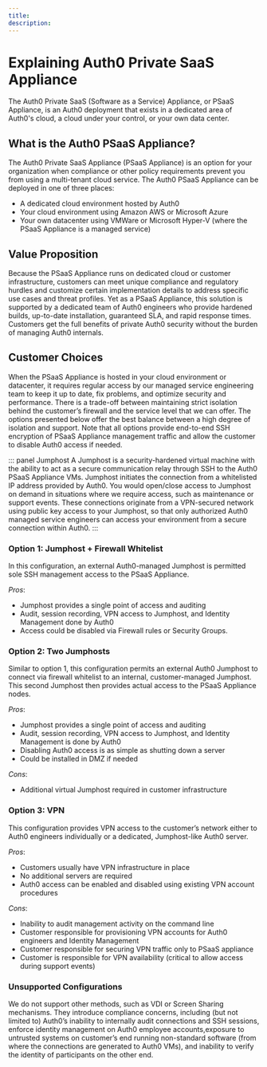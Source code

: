 ```yaml
---
title:
description:
---
```

# Explaining Auth0 Private SaaS Appliance

The Auth0 Private SaaS (Software as a Service) Appliance, or PSaaS Appliance, is an Auth0 deployment that exists in a dedicated area of Auth0's cloud, a cloud under your control, or your own data center.

## What is the Auth0 PSaaS Appliance?

The Auth0 Private SaaS Appliance (PSaaS Appliance) is an option for your organization when compliance or other policy requirements prevent you from using a multi-tenant cloud service. The Auth0 PSaaS Appliance can be deployed in one of three places:

* A dedicated cloud environment hosted by Auth0
* Your cloud environment using Amazon AWS or Microsoft Azure
* Your own datacenter using VMWare or Microsoft Hyper-V (where the PSaaS Appliance is a managed service)

## Value Proposition

Because the PSaaS Appliance runs on dedicated cloud or customer infrastructure, customers can meet unique compliance and regulatory hurdles and customize certain implementation details to address specific use cases and threat profiles. Yet as a PSaaS Appliance, this solution is supported by a dedicated team of Auth0 engineers who provide hardened builds, up-to-date installation, guaranteed SLA, and rapid response times. Customers get the full benefits of private Auth0 security without the burden of managing Auth0 internals.

## Customer Choices

When the PSaaS Appliance is hosted in your cloud environment or datacenter, it requires regular access by our managed service engineering team to keep it up to date, fix problems, and optimize security and performance. There is a trade-off between maintaining strict isolation behind the customer’s firewall and the service level that we can offer. The options presented below offer the best balance between a high degree of isolation and support. Note that all options provide end-to-end SSH encryption of PSaaS Appliance management traffic and allow the customer to disable Auth0 access if needed.

::: panel Jumphost
A Jumphost is a security-hardened virtual machine with the ability to act as a secure communication relay through SSH to the Auth0 PSaaS Appliance VMs. Jumphost initiates the connection from a whitelisted IP address provided by Auth0. You would open/close access to Jumphost on demand in situations where we require access, such as maintenance or support events. These connections originate from a VPN-secured network using public key access to your Jumphost, so that only authorized Auth0 managed service engineers can access your environment from a secure connection within Auth0.
:::

### Option 1: Jumphost + Firewall Whitelist

In this configuration, an external Auth0-managed Jumphost is permitted sole SSH management access to the PSaaS Appliance.

*Pros*: 

* Jumphost provides a single point of access and auditing
* Audit, session recording, VPN access to Jumphost, and Identity Management done by Auth0
* Access could be disabled via Firewall rules or Security Groups.

### Option 2: Two Jumphosts

Similar to option 1, this configuration permits an external Auth0 Jumphost to connect via firewall whitelist to an internal, customer-managed Jumphost. This second Jumphost then provides actual access to the PSaaS Appliance nodes.

*Pros*: 

* Jumphost provides a single point of access and auditing
* Audit, session recording, VPN access to Jumphost, and Identity Management is done by Auth0
* Disabling Auth0 access is as simple as shutting down a server
* Could be installed in DMZ if needed

*Cons*: 

* Additional virtual Jumphost required in customer infrastructure

### Option 3: VPN

This configuration provides VPN access to the customer’s network either to Auth0 engineers individually or a dedicated, Jumphost-like Auth0 server.

*Pros*:

* Customers usually have VPN infrastructure in place
* No additional servers are required
* Auth0 access can be enabled and disabled using existing VPN account procedures

*Cons*: 

* Inability to audit management activity on the command line
* Customer responsible for provisioning VPN accounts for Auth0 engineers and Identity Management
* Customer responsible for securing VPN traffic only to PSaaS appliance
* Customer is responsible for VPN availability (critical to allow access during support events)

### Unsupported Configurations

We do not support other methods, such as VDI or Screen Sharing mechanisms. They introduce compliance concerns, including (but not limited to) Auth0’s inability to internally audit connections and SSH sessions, enforce identity management on Auth0 employee accounts,exposure to untrusted systems on customer’s end running non-standard software (from where the connections are generated to Auth0 VMs), and inability to verify the identity of participants on the other end.